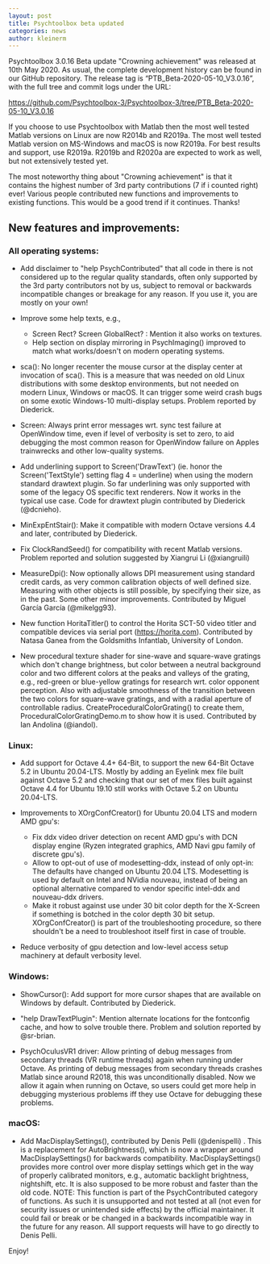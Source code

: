 ```yaml
---
layout: post
title: Psychtoolbox beta updated
categories: news
author: kleinerm
---
```


Psychtoolbox 3.0.16 Beta update "Crowning achievement" was released at 10th May 2020.
As usual, the complete development history can be found in our GitHub repository.
The release tag is “PTB_Beta-2020-05-10_V3.0.16”, with the full tree and commit logs under the URL:

<https://github.com/Psychtoolbox-3/Psychtoolbox-3/tree/PTB_Beta-2020-05-10_V3.0.16>

If you choose to use Psychtoolbox with Matlab then the most well tested Matlab versions on Linux are now R2014b and R2019a. The most well tested Matlab version on MS-Windows and macOS is now R2019a. For best results and support, use R2019a. R2019b and R2020a are expected to work as well, but not extensively tested yet.

The most noteworthy thing about "Crowning achievement" is that it contains the highest number of 3rd party contributions (7 if i counted right) ever! Various people contributed new functions and improvements to existing functions. This would be a good trend if it continues. Thanks!

## New features and improvements:

### All operating systems:

- Add disclaimer to "help PsychContributed" that all code in there is not considered up to the regular quality standards, often only supported by the 3rd party contributors not by us, subject to removal or backwards incompatible changes or breakage for any reason. If you use it, you are mostly on your own!

- Improve some help texts, e.g.,
  - Screen Rect? Screen GlobalRect? : Mention it also works on textures.
  - Help section on display mirroring in PsychImaging() improved to match what works/doesn't on modern operating systems.

- sca(): No longer recenter the mouse cursor at the display center at invocation of sca(). This is a measure that was needed on old Linux distributions with some desktop environments, but not needed on modern Linux, Windows or macOS. It can trigger some weird crash bugs on some exotic Windows-10 multi-display setups. Problem reported by Diederick.

- Screen: Always print error messages wrt. sync test failure at OpenWindow time, even if level of verbosity is set to zero, to aid debugging the most common reason for OpenWindow failure on Apples trainwrecks and other low-quality systems.

- Add underlining support to Screen('DrawText') (ie. honor the Screen('TextStyle') setting flag 4 = underline) when using the modern standard drawtext plugin. So far underlining was only supported with some of the legacy OS specific text renderers. Now it works in the typical use case. Code for drawtext plugin contributed by Diederick (@dcnieho).

- MinExpEntStair(): Make it compatible with modern Octave versions 4.4 and later, contributed by Diederick.

- Fix ClockRandSeed() for compatibility with recent Matlab versions. Problem reported and solution suggested by Xiangrui Li (@xiangruili)

- MeasureDpi(): Now optionally allows DPI measurement using standard credit cards, as very common calibration objects of well defined size. Measuring with other objects is still possible, by specifying their size, as in the past. Some other minor improvements. Contributed by Miguel García García (@mikelgg93).

- New function HoritaTitler() to control the Horita SCT-50 video titler and compatible devices via serial port (https://horita.com). Contributed by Natasa Ganea from the Goldsmiths Infantlab, University of London.

- New procedural texture shader for sine-wave and square-wave gratings which don't change brightness, but color between a neutral background color and two different colors at the peaks and valleys of the grating, e.g., red-green or blue-yellow gratings for research wrt. color opponent perception. Also with adjustable smoothness of the transition between the two colors for square-wave gratings, and with a radial aperture of controllable radius. CreateProceduralColorGrating() to create them, ProceduralColorGratingDemo.m to show how it is used. Contributed by Ian Andolina (@iandol).

### Linux:

- Add support for Octave 4.4+ 64-Bit, to support the new 64-Bit Octave 5.2 in Ubuntu 20.04-LTS. Mostly by adding an Eyelink mex file built against Octave 5.2 and checking that our set of mex files built against Octave 4.4 for Ubuntu 19.10 still works with Octave 5.2 on Ubuntu 20.04-LTS.

- Improvements to XOrgConfCreator() for Ubuntu 20.04 LTS and modern AMD gpu's:
  - Fix ddx video driver detection on recent AMD gpu's with DCN display engine (Ryzen integrated graphics, AMD Navi gpu family of discrete gpu's).
   - Allow to opt-out of use of modesetting-ddx, instead of only opt-in: The defaults have changed on Ubuntu 20.04 LTS. Modesetting is used by default on Intel and NVidia nouveau, instead of being an optional alternative compared to vendor specific intel-ddx and nouveau-ddx drivers.
    - Make it robust against use under 30 bit color depth for the X-Screen if something is botched in the color depth 30 bit setup. XOrgConfCreator() is part of the troubleshooting procedure, so there shouldn't be a need to troubleshoot itself first in case of trouble.

- Reduce verbosity of gpu detection and low-level access setup machinery at default verbosity level.

### Windows:

- ShowCursor(): Add support for more cursor shapes that are available on Windows by default. Contributed by Diederick.

- "help DrawTextPlugin": Mention alternate locations for the fontconfig cache, and how to solve trouble there. Problem and solution reported by @sr-brian.

- PsychOculusVR1 driver: Allow printing of debug messages from secondary threads (VR runtime threads) again when running under Octave. As printing of debug messages from secondary threads crashes Matlab since around R2018, this was unconditionally disabled. Now we allow it again when running on Octave, so users could get more help in debugging mysterious problems iff they use Octave for debugging these problems.

### macOS:

- Add MacDisplaySettings(), contributed by Denis Pelli (@denispelli) . This is a replacement for AutoBrightness(), which is now a wrapper around MacDisplaySettings() for backwards compatibility. MacDisplaySettings() provides more control over more display settings which get in the way of properly calibrated monitors, e.g., automatic backlight brightness, nightshift, etc. It is also supposed to be more robust and faster than the old code. NOTE: This function is part of the PsychContributed category of functions. As such it is unsupported and not tested at all (not even for security issues or unintended side effects) by the official maintainer. It could fail or break or be changed in a backwards incompatible way in the future for any reason. All support requests will have to go directly to Denis Pelli.

Enjoy!
